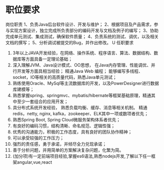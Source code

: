 # 职位要求

岗位职责
1、负责Java后台软件设计、开发与维护；
2、根据项目及产品需求，参与实现方案设计，独立完成所负责部分的编码开发与文档及例子的编写；
3、协助完成单元测试、集成测试，确保软件质量；
4、负责系统的测试、调优，以及相关文档的撰写；
5、分析调试被提交的Bug，并作出修改。
U
任职要求

1. 3年以上JAVA开发经验，在网络、操作系统、程序语言、算法、数据结构、数据库等方面具备一定理论基础；
2. 深入理解JVM、Java设计模式、OO思想， 在Java内存管理、性能调优、并行开发等方面具相当经验； 精通Java Web 编程； 能够编写多线程、socket，IO等相关的高质量代码，熟悉Java单元测试；
3. 熟练使用Oracle、MySql等主流数据库的开发，以及PowerDesigner进行数据库建模等；
4. 熟悉掌握spring、springmvc、mybatis/hibernate等框架基础原理，精通其中至少一套组合的应用开发；
5. 具分布式系统开发经验， 熟悉负载均衡、缓存、消息等相关机制。 精通 redis，netty, nginx, kafka，zookeeper、ELK其中一项或数项者优先；
5. 熟悉Spring Boot, Spring Cloud微服务架构体系者优先；
6. 有良好的编码习惯，结构清晰、命名规范、逻辑性强；
7. 优秀的沟通能力，积极的工作态度，具有良好的团队协作精神；
8. 可以承受较强的工作压力；
9. 强烈的责任感，勇于承诺，并倾尽全力兑现承诺；
10. 善于分析问题，并用简单的方案解决复杂问题，化繁为简。
11. (加分项)有一定前端项目经验,掌握es6语法,熟悉nodejs开发,了解以下任一框架angular,vue,react
